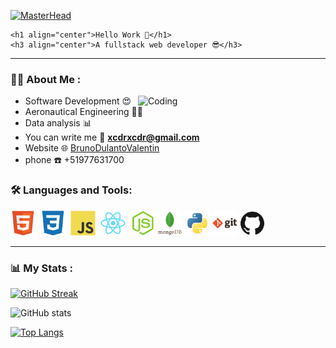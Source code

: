 
[![MasterHead](https://media.giphy.com/media/NLHq5dOtUtOUEjOr7W/giphy.gif)](https://brunodv.github.io/BrunoDulantoValentin/)

    <h1 align="center">Hello Work 👋</h1>
    <h3 align="center">A fullstack web developer 😎</h3>
---

### 👨‍💻 About Me :
<img align="right" alt="Coding" src="https://cdn.dribbble.com/users/878726/screenshots/4933914/media/e692e37abd1aa1ebf725720b6d1bcb97.gif" width="300" />



- Software Development 😍
- Aeronautical Engineering 👨‍🎓
- Data analysis 📊
- You can write me 📧 **xcdrxcdr@gmail.com**
- Website 🌐 [BrunoDulantoValentin](https://brunodv.github.io/BrunoDulantoValentin/)
- phone ☎️ +51977631700


<div align="left">
    <h3>🛠️ Languages and Tools:</h3>
    <div>
        <img src="https://github.com/devicons/devicon/blob/master/icons/html5/html5-original.svg" title="HTML5" alt="HTML" width="40" height="40"/>&nbsp;
        <img src="https://github.com/devicons/devicon/blob/master/icons/css3/css3-plain.svg" title="CSS3" alt="CSS" width="40" height="40"/>&nbsp;
        <img src="https://github.com/devicons/devicon/blob/master/icons/javascript/javascript-original.svg" title="JavaScript" alt="JavaScript" width="40" height="40"/>&nbsp;
        <img src="https://github.com/devicons/devicon/blob/master/icons/react/react-original.svg" title="React" alt="React" width="40" height="40"/>&nbsp;
         <img src="https://github.com/devicons/devicon/blob/master/icons/nodejs/nodejs-plain.svg" title="Node.js" **alt="Node" width="40" height="40"/>
          <img src="https://github.com/devicons/devicon/blob/master/icons/mongodb/mongodb-original-wordmark.svg" title="MongoDB" **alt="Mongo" width="40" height="40"/>
          <img src="https://github.com/devicons/devicon/blob/master/icons/python/python-original.svg" title="Python" **alt="Python" width="40" height="40"/>
        <img src="https://github.com/devicons/devicon/blob/master/icons/git/git-original-wordmark.svg" title="Git" **alt="Git" width="40" height="40"/>
      <img src="https://github.com/devicons/devicon/blob/master/icons/github/github-original.svg" title="GitHub" **alt="GitHub" width="40" height="40"/>
      </div>
</div>

---

### 📊 My Stats :

[![GitHub Streak](http://github-readme-streak-stats.herokuapp.com?user=Brunodv&theme=tokyonight&hide_border=true)](https://git.io/streak-stats)

![GitHub stats](https://github-readme-stats.vercel.app/api?username=Brunodv&show_icons=true&theme=tokyonight)

[![Top Langs](https://github-readme-stats.vercel.app/api/top-langs/?username=Brunodv&layout=pie&theme=tokyonight)](https://github.com/anuraghazra/github-readme-stats)



<!--
**Brunodv/Brunodv** is a ✨ _special_ ✨ repository because its `README.md` (this file) appears on your GitHub profile.

Here are some ideas to get you started:

- 🔭 I’m currently working on ...
- 🌱 I’m currently learning ...
- 👯 I’m looking to collaborate on ...
- 🤔 I’m looking for help with ...
- 💬 Ask me about ...
- 📫 How to reach me: ...
- 😄 Pronouns: ...
- ⚡ Fun fact: ...
-->
